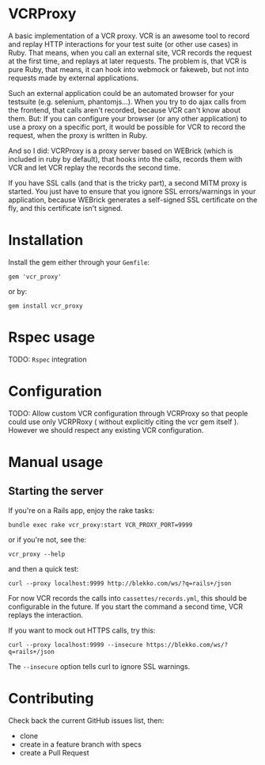 # VCRProxy

A basic implementation of a VCR proxy. VCR is an awesome tool to record and
replay HTTP interactions for your test suite (or other use cases) in Ruby. That means, when you
call an external site, VCR records the request at the first time, and replays at later requests.
The problem is, that VCR is pure Ruby, that means, it can hook into webmock or fakeweb, but not
into requests made by external applications.

Such an external application could be an automated browser for your testsuite (e.g. selenium, phantomjs...).
When you try to do ajax calls from the frontend, that calls aren't recorded, because VCR can't know about them.
But: If you can configure your browser (or any other application) to use a proxy on a specific port, it would
be possible for VCR to record the request, when the proxy is written in Ruby.

And so I did: VCRProxy is a proxy server based on WEBrick (which is included in ruby by default), that hooks
into the calls, records them with VCR and let VCR replay the records the second time.

If you have SSL calls (and that is the tricky part), a second MITM proxy is started. You just have to ensure
that you ignore SSL errors/warnings in your application, because WEBrick generates a self-signed SSL certificate
on the fly, and this certificate isn't signed.

# Installation

Install the gem either through your `Gemfile`:

```
gem 'vcr_proxy'
```

or by:

```
gem install vcr_proxy
```

# Rspec usage

TODO: `Rspec` integration

# Configuration
TODO: Allow custom VCR configuration through VCRProxy so that people could use
only VCRPRoxy ( without explicitly citing the vcr gem itself ). However we
should respect any existing VCR configuration.

# Manual usage

## Starting the server

If you're on a Rails app, enjoy the rake tasks:

```
bundle exec rake vcr_proxy:start VCR_PROXY_PORT=9999
```

or if you're not, see the:

```
vcr_proxy --help
```

and then a quick test:

```
curl --proxy localhost:9999 http://blekko.com/ws/?q=rails+/json
```

For now VCR records the calls into `cassettes/records.yml`, this should be configurable in the future. If you start
the command a second time, VCR replays the interaction.

If you want to mock out HTTPS calls, try this:

```
curl --proxy localhost:9999 --insecure https://blekko.com/ws/?q=rails+/json
```

The `--insecure` option tells curl to ignore SSL warnings.

# Contributing

Check back the current GitHub issues list, then:

* clone
* create in a feature branch with specs
* create a Pull Request
